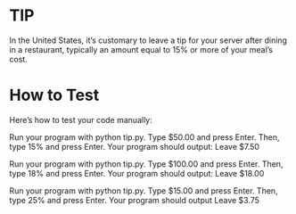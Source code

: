 # TIP
In the United States, it’s customary to leave a tip for your server after dining in a restaurant, typically an amount equal to 15% or more of your meal’s cost. 

# How to Test
Here’s how to test your code manually:

Run your program with python tip.py. Type $50.00 and press Enter. Then, type 15% and press Enter. 
Your program should output: Leave $7.50

Run your program with python tip.py. Type $100.00 and press Enter. Then, type 18% and press Enter.
Your program should output: Leave $18.00

Run your program with python tip.py. Type $15.00 and press Enter. Then, type 25% and press Enter.
Your program should output Leave $3.75
